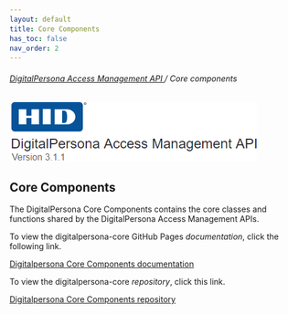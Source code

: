 ```yaml
---
layout: default
title: Core Components
has_toc: false
nav_order: 2  
---
```


###### [DigitalPersona Access Management API ](https://lenhodgeman.github.io/digitalpersona-access-management-api/)/ Core components  

![](assets/HID-logo.png)  

## Core Components  

The DigitalPersona Core Components contains the core classes and functions shared by the DigitalPersona Access Management APIs.

To view the digitalpersona-core GitHub Pages *documentation*,  click the following link.

[Digitalpersona Core Components documentation](https://lenhodgeman.github.io/digitalpersona-core/)

To view the digitalpersona-core *repository*,  click this link.

[Digitalpersona Core Components repository](https://github.com/LenHodgeman/digitalpersona-core/)
